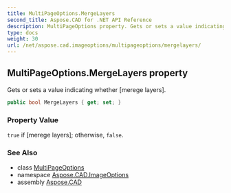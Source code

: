 ```yaml
---
title: MultiPageOptions.MergeLayers
second_title: Aspose.CAD for .NET API Reference
description: MultiPageOptions property. Gets or sets a value indicating whether merege layers
type: docs
weight: 30
url: /net/aspose.cad.imageoptions/multipageoptions/mergelayers/
---
```

## MultiPageOptions.MergeLayers property

Gets or sets a value indicating whether [merege layers].

```csharp
public bool MergeLayers { get; set; }
```

### Property Value

`true` if [merege layers]; otherwise, `false`.

### See Also

* class [MultiPageOptions](../)
* namespace [Aspose.CAD.ImageOptions](../../../aspose.cad.imageoptions/)
* assembly [Aspose.CAD](../../../)


